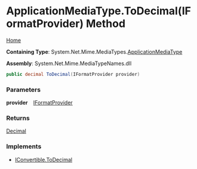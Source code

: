 # ApplicationMediaType\.ToDecimal\(IFormatProvider\) Method

[Home](../../../README.md)

**Containing Type**: System\.Net\.Mime\.MediaTypes\.[ApplicationMediaType](../README.md)

**Assembly**: System\.Net\.Mime\.MediaTypeNames\.dll

```csharp
public decimal ToDecimal(IFormatProvider provider)
```

### Parameters

**provider** &ensp; [IFormatProvider](https://docs.microsoft.com/en-us/dotnet/api/system.iformatprovider)

### Returns

[Decimal](https://docs.microsoft.com/en-us/dotnet/api/system.decimal)

### Implements

* [IConvertible.ToDecimal](https://docs.microsoft.com/en-us/dotnet/api/system.iconvertible.todecimal)
